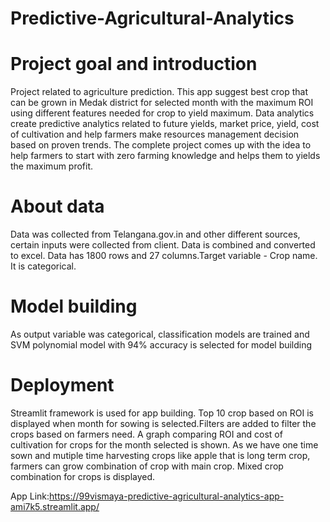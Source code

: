 # Predictive-Agricultural-Analytics

# Project goal and introduction

Project related to agriculture prediction. This app suggest best crop that can be grown in Medak district for selected month with the maximum ROI using different features needed for crop to yield maximum.
Data analytics create predictive analytics related to future yields, market price, yield, cost of cultivation and help farmers make resources management decision based on proven trends.
The complete project comes up with the idea to help farmers to start with zero farming knowledge and helps them to yields the maximum profit.


# About data

Data was collected from Telangana.gov.in and other different sources, certain inputs were collected from client. Data is combined and converted to excel. Data has 1800 rows and 27 columns.Target variable - Crop name. It is categorical.

# Model building

As output variable was categorical, classification models are trained and SVM polynomial model with 94% accuracy is selected for model building

# Deployment

Streamlit framework is used for app building. Top 10 crop based on ROI is displayed when month for sowing is selected.Filters are added to filter the crops based on farmers need. A graph comparing ROI and cost of cultivation for crops for the month selected is shown. As we have one time sown and mutiple time harvesting crops like apple that is long term crop, farmers can grow combination of crop with main crop. Mixed crop combination for crops is displayed.

App Link:https://99vismaya-predictive-agricultural-analytics-app-ami7k5.streamlit.app/
